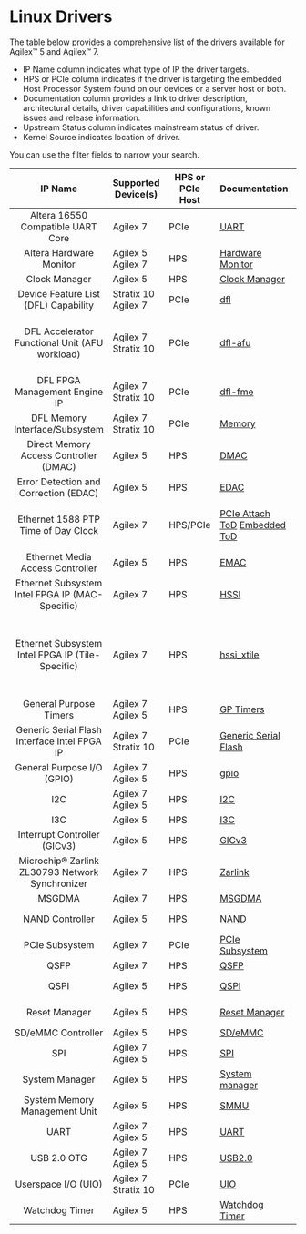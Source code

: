 # Linux Drivers

The table below provides a comprehensive list of the drivers available for Agilex™  5 and Agilex™  7.

* IP Name column indicates what type of IP the driver targets.  
* HPS or PCIe column indicates if the driver is targeting the embedded Host Processor System found on our devices or a server host or both.
* Documentation column provides a link to driver description, architectural details, driver capabilities and configurations, known issues and release information.
* Upstream Status column indicates mainstream status of driver.
* Kernel Source indicates location of driver.

You can use the filter fields to narrow your search.

| **IP Name** | Supported Device(s) |  HPS or PCIe Host | Documentation | Upstream Status | Kernel Source|
| :-------:|-----------|-----------------|:---------------|:----------:|---------------------- |
| Altera 16550 Compatible UART Core                | Agilex 7              | PCIe             | <a href="../linux-dfl/uart_16550/uart_16550" target="_blank">UART</a> | Yes             | <a href="https://github.com/OFS/linux-dfl/blob/master/drivers/tty/serial/8250/8250_dfl.c" target="_blank">8250_dfl</a> |
| Altera Hardware Monitor                          | Agilex 5  Agilex 7    | HPS              | <a href="../linux-embedded/hwmon/hwmon" target="_blank">Hardware Monitor</a> | No              | <a href="https://github.com/altera-opensource/linux-socfpga/blob/HEAD/drivers/hwmon/soc64-hwmon.c" target="_blank">Hwmon driver</a> |
| Clock Manager                                    | Agilex 5              | HPS              | <a href="../linux-embedded/clock_manager/clock_manager" target="_blank">Clock Manager</a> | No              | <a href="https://github.com/altera-opensource/linux-socfpga/blob/socfpga-6.1.55-lts/drivers/clk/socfpga/clk-agilex5.c" target="_blank">clk_agilex5</a> |
| Device Feature List (DFL) Capability             | Stratix 10   Agilex 7 | PCIe             | <a href="../linux-dfl/dfl/dfl" target="_blank">dfl</a>    | Yes             | <a href="https://github.com/OFS/linux-dfl/blob/master/drivers/fpga/dfl.c" target="_blank">dfl</a> |
| DFL Accelerator Functional Unit (AFU workload)   | Agilex 7   Stratix 10 | PCIe             | <a href="../linux-dfl/dfl_afu/dfl_afu" target="_blank">dfl-afu</a> | Yes             | <a href="https://git.kernel.org/pub/scm/linux/kernel/git/torvalds/linux.git/tree/drivers/fpga/dfl-afu-dma-region.c?h=master" target="_blank">dfl-afu-dma-region</a> <a href="https://git.kernel.org/pub/scm/linux/kernel/git/torvalds/linux.git/tree/drivers/fpga/dfl-afu-error.c?h=master" target="_blank">dfl-afu-error</a> <a href="https://git.kernel.org/pub/scm/linux/kernel/git/torvalds/linux.git/tree/drivers/fpga/dfl-afu-region.c?h=master" target="_blank">dfl-afu-region</a> <a href="https://git.kernel.org/pub/scm/linux/kernel/git/torvalds/linux.git/tree/drivers/fpga/dfl-afu-main.c?h=master" target="_blank">dfl-afu-main</a> |
| DFL FPGA Management Engine IP                    | Agilex 7  Stratix 10  | PCIe             | <a href="../linux-dfl/dfl_fme/dfl_fme" target="_blank">dfl-fme</a> | Yes             | <a href="https://git.kernel.org/pub/scm/linux/kernel/git/stable/linux.git/tree/drivers/fpga/fpga-mgr.c" target="_blank">dfl-fme-mgr</a>   <a href="https://git.kernel.org/pub/scm/linux/kernel/git/stable/linux.git/tree/drivers/fpga/dfl-fme-br.c" target="_blank">dfl-fme-br</a> <a href="https://git.kernel.org/pub/scm/linux/kernel/git/stable/linux.git/tree/drivers/fpga/dfl-fme-region.c" target="_blank">dfl-fme-region</a> |
| DFL Memory Interface/Subsystem                   | Agilex 7 Stratix 10   | PCIe             | <a href="../linux-dfl/dfl_emif/dfl_emif" target="_blank">Memory</a> | Yes             | <a href="https://git.kernel.org/pub/scm/linux/kernel/git/torvalds/linux.git/tree/drivers/memory/dfl-emif.c?h=master" target="_blank">dfl-emif</a> |
| Direct Memory Access Controller (DMAC)           | Agilex 5              | HPS              | <a href="../linux-embedded/dma/dma" target="_blank">DMAC</a> | Yes             | <a href="https://git.kernel.org/pub/scm/linux/kernel/git/torvalds/linux.git/tree/drivers/dma/dw-axi-dmac/dw-axi-dmac-platform.c" target="_blank">dmac</a> |
| Error Detection and Correction (EDAC)            | Agilex 5              | HPS              | <a href="../linux-embedded/edac/edac" target="_blank">EDAC</a> | Yes             | <a href="https://git.kernel.org/pub/scm/linux/kernel/git/torvalds/linux.git/tree/drivers/edac/altera_edac.c" target="_blank">altera_edac</a> |
| Ethernet 1588 PTP Time of Day Clock              | Agilex 7              | HPS/PCIe         | <a href="../linux-dfl/ptp_dfl_tod/ptp_dfl_tod" target="_blank">PCIe Attach ToD</a>   <a href="../linux-embedded/ptp_tod/ptp_emb_tod" target="_blank">Embedded ToD</a> | Yes             | <a href="https://github.com/OFS/linux-dfl/blob/master/drivers/ptp/ptp_dfl_tod.c" target="_blank">ToD PCIe-Attach driver</a>   <a href="https://github.com/altera-opensource/linux-socfpga/blob/socfpga-6.1.55-lts/drivers/net/ethernet/altera/intel_fpga_tod.c" target="_blank">ToD Embedded driver</a> |
| Ethernet Media Access Controller                 | Agilex 5              | HPS              | <a href="../linux-embedded/emac/emac" target="_blank">EMAC</a> | No              | <a href="https://github.com/altera-opensource/linux-socfpga/blob/socfpga-6.1.55-lts/drivers/net/ethernet/stmicro/stmmac/dwxgmac2_core.c" target="_blank">dwxgmac2_core</a> |
| Ethernet Subsystem Intel FPGA IP (MAC-Specific)  | Agilex 7              | HPS              | <a href="../linux-embedded/hssi/hssi" target="_blank">HSSI</a> | No              | <a href="https://github.com/altera-opensource/linux-socfpga/blob/socfpga-5.15.90-lts-ftile-1588ptp/drivers/net/ethernet/altera/intel_fpga_hssiss.c" target="_blank">intel_fpga_hssiss</a> |
| Ethernet Subsystem Intel FPGA IP (Tile-Specific) | Agilex 7              | HPS              | <a href="../linux-embedded/hssi_xtile/hssi_xtile" target="_blank">hssi_xtile</a> | No              | <a href="https://github.com/altera-opensource/linux-socfpga/blob/socfpga-5.15.90-lts-ftile-1588ptp/drivers/net/ethernet/altera/intel_fpga_eth_main.c" target="_blank">eth_main</a>   <a href="https://github.com/altera-opensource/linux-socfpga/blob/socfpga-5.15.90-lts-ftile-1588ptp/drivers/net/ethernet/altera/intel_fpga_etile_fec.c" target="_blank">etile_fec</a>   <a href="https://github.com/altera-opensource/linux-socfpga/blob/socfpga-5.15.90-lts-ftile-1588ptp/drivers/net/ethernet/altera/intel_fpga_etile_driver.c" target="_blank">etile_driver</a>   <a href="https://github.com/altera-opensource/linux-socfpga/blob/socfpga-5.15.90-lts-ftile-1588ptp/drivers/net/ethernet/altera/intel_fpga_hssi_etile_ethtool.c" target="_blank">etile_ethtool</a>   <a href="https://github.com/altera-opensource/linux-socfpga/blob/socfpga-5.15.90-lts-ftile-1588ptp/drivers/net/ethernet/altera/intel_fpga_hssi_ftile_ethtool.c" target="_blank">ftile_ethtool</a>   <a href="https://github.com/altera-opensource/linux-socfpga/blob/socfpga-5.15.90-lts-ftile-1588ptp/drivers/net/ethernet/altera/intel_fpga_hssi_ftile_fec.c" target="_blank">ftile_fec</a>   <a href="https://github.com/altera-opensource/linux-socfpga/blob/socfpga-5.15.90-lts-ftile-1588ptp/drivers/net/ethernet/altera/intel_fpga_ftile_driver.c" target="_blank">ftile_driver</a> |
| General Purpose Timers                           | Agilex 7   Agilex 5   | HPS              | <a href="../linux-embedded/apb_timers/apb_timers" target="_blank">GP Timers</a> | Yes             | <a href="https://github.com/torvalds/linux/blob/master/drivers/clocksource/dw_apb_timer.c" target="_blank">dw_apb_timer</a> |
| Generic Serial Flash Interface Intel FPGA IP     | Agilex 7 Stratix 10   | PCIe             | <a href="../linux-dfl/spi_altera_dfl/spi_altera_dfl" target="_blank">Generic Serial Flash</a> | Yes             | <a href="https://git.kernel.org/pub/scm/linux/kernel/git/torvalds/linux.git/tree/drivers/spi/" target="_blank">spi</a> |
| General Purpose I/O (GPIO)                       | Agilex 7   Agilex 5   | HPS              | <a href="../linux-embedded/gpio/gpio" target="_blank">gpio</a> | Yes             | <a href="https://git.kernel.org/pub/scm/linux/kernel/git/torvalds/linux.git/tree/drivers/gpio/gpio-dwapb.c?h=master" target="_blank">gpio-dwapb</a> |
| I2C                                              | Agilex 7   Agilex 5   | HPS              | <a href="../linux-embedded/i2c/i2c" target="_blank">I2C</a> | Yes             | <a href="https://git.kernel.org/pub/scm/linux/kernel/git/torvalds/linux.git/tree/drivers/i2c" target="_blank">I2c driver</a> |
| I3C                                              | Agilex 5              | HPS              | <a href="../linux-embedded/i3c/i3c" target="_blank">I3C</a> | Yes             | <a href="https://git.kernel.org/pub/scm/linux/kernel/git/torvalds/linux.git/tree/drivers/i3c/master/dw-i3c-master.c" target="_blank">I3c driver</a> |
| Interrupt Controller (GICv3)                     | Agilex 5              | HPS              | <a href="../linux-embedded/interrupt_controller_GICv3/irq_gic_v3" target="_blank">GICv3</a> | Yes             | <a href="https://git.kernel.org/pub/scm/linux/kernel/git/torvalds/linux.git/tree/drivers/irqchip/irq-gic-v3.c" target="_blank">GICv3 driver</a> |
| Microchip® Zarlink ZL30793 Network Synchronizer  | Agilex 7              | HPS              | <a href="../linux-embedded/zarlink_clock_synchronizer/zarlink_clock_synchronizer" target="_blank">Zarlink</a> | No              | <a href="https://github.com/altera-opensource/linux-socfpga/tree/socfpga-5.15.90-lts-ftile-1588ptp/drivers/net/ethernet/altera" target="_blank">Zarlink driver</a> |
| MSGDMA                                           | Agilex 7              | HPS              | <a href="../linux-embedded/msgdma/msgdma" target="_blank">MSGDMA</a> | No              | <a href="https://github.com/altera-opensource/linux-socfpga/blob/socfpga-6.1.55-lts/drivers/dma/altera-msgdma.c" target="_blank">MSGDMA driver</a> |
| NAND Controller                                  | Agilex 5              | HPS              | <a href="../linux-embedded/nand/nand" target="_blank">NAND</a> | Yes             | <a href="https://github.com/torvalds/linux/blob/master/drivers/mtd/nand/raw/cadence-nand-controller.c" target="_blank">cadence-nand-controller</a> |
| PCIe Subsystem                                   | Agilex 7              | PCIe             | <a href="../linux-dfl/dfl_pci/dfl_pci" target="_blank">PCIe Subsystem</a> | Yes             | <a href="https://git.kernel.org/pub/scm/linux/kernel/git/torvalds/linux.git/tree/drivers/fpga/dfl-pci.c?h=master" target="_blank">dfl-pcie</a> |
| QSFP                                             | Agilex 7              | HPS              | <a href="../linux-embedded/qsfp/qsfp" target="_blank">QSFP</a> | No              | <a href="https://github.com/altera-opensource/linux-socfpga/blob/socfpga-5.15.90-lts-ftile-1588ptp/drivers/net/phy/qsfp.c" target="_blank">qsfp</a> |
| QSPI                                             | Agilex 5              | HPS              | <a href="../linux-embedded/qspi/qspi" target="_blank">QSPI</a> | No              | <a href="https://github.com/altera-opensource/linux-socfpga/blob/socfpga-6.1.55-lts/drivers/spi/spi-cadence-quadspi.c" target="_blank">spi-cadence-quadspi</a> |
| Reset Manager                                    | Agilex 5              | HPS              | <a href="../linux-embedded/reset_manager/reset_manager" target="_blank">Reset Manager</a> | No              | <a href="https://github.com/altera-opensource/linux-socfpga/blob/socfpga-6.1.55-lts/drivers/reset/reset-simple.c" target="_blank">Reset Manager driver</a> |
| SD/eMMC Controller                               | Agilex 5              | HPS              | <a href="../linux-embedded/sd-emmc/sd-emmc" target="_blank">SD/eMMC</a> | Yes             | <a href="https://git.kernel.org/pub/scm/linux/kernel/git/torvalds/linux.git/tree/drivers/mmc/host/sdhci-cadence.c" target="_blank">SD/eMMC driver</a> |
| SPI                                              | Agilex 7  Agilex 5    | HPS              | <a href="../linux-embedded/spi/spi" target="_blank">SPI</a> | Yes             | <a href="https://git.kernel.org/pub/scm/linux/kernel/git/torvalds/linux.git/tree/drivers/spi" target="_blank">SPI driver</a> |
| System Manager                                   | Agilex 5              | HPS              | <a href="../linux-embedded/system_manager/system_manager" target="_blank">System manager</a> | Yes             | <a href="https://github.com/torvalds/linux/blob/master/drivers/mfd/altera-sysmgr.c" target="_blank">sysmgr</a> |
| System Memory Management Unit                    | Agilex 5              | HPS              | <a href="../linux-embedded/smmu/smmu" target="_blank">SMMU</a> | Yes             | <a href="https://git.kernel.org/pub/scm/linux/kernel/git/torvalds/linux.git/tree/drivers/iommu/arm/arm-smmu-v3" target="_blank">SMMU driver</a> |
| UART                                             | Agilex 7   Agilex 5   | HPS              | <a href="../linux-embedded/uart/uart" target="_blank">UART</a> | Yes             | <a href="https://git.kernel.org/pub/scm/linux/kernel/git/torvalds/linux.git/tree/drivers/tty/serial/8250/8250_dw.c" target="_blank">UART driver</a> |
| USB 2.0 OTG                                      | Agilex 7   Agilex 5   | HPS              | <a href="../linux-embedded/usb2_0_otg/usb_2_0_otg" target="_blank">USB2.0</a> | Yes             | <a href="https://git.kernel.org/pub/scm/linux/kernel/git/torvalds/linux.git/tree/drivers/usb/dwc2" target="_blank">USB 2.0 driver</a> |
| Userspace I/O (UIO)                              | Agilex 7  Stratix 10  | PCIe             | <a href="../linux-dfl/uio_dfl/uio_dfl" target="_blank">UIO</a> | Yes             | <a href="https://git.kernel.org/pub/scm/linux/kernel/git/torvalds/linux.git/tree/drivers/uio/uio_dfl.c" target="_blank">UIO driver</a> |
| Watchdog Timer                                   | Agilex 5              | HPS              | <a href="../linux-embedded/watchdog_timers/watchdog_timers" target="_blank">Watchdog Timer</a> | Yes             | <a href="https://github.com/torvalds/linux/blob/master/drivers/watchdog/dw_wdt.c" target="_blank">dw_wdt</a> |

